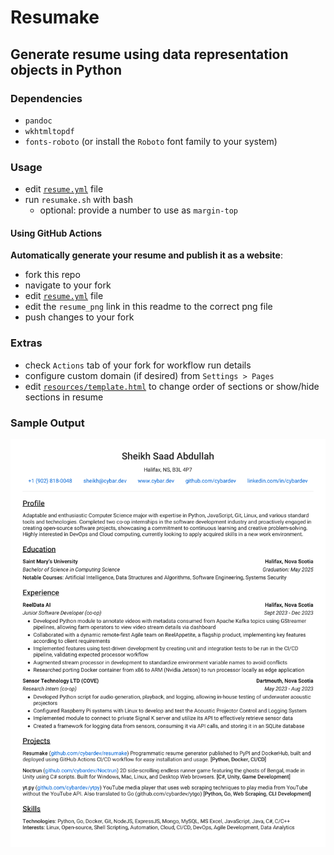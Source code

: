 # Resumake

## Generate resume using data representation objects in Python

### Dependencies

- `pandoc`
- `wkhtmltopdf`
- `fonts-roboto` (or install the `Roboto` font family to your system)

### Usage

- edit [`resume.yml`](./resume.yml) file
- run `resumake.sh` with bash
  - optional: provide a number to use as `margin-top`

#### Using GitHub Actions

**Automatically generate your resume and publish it as a website**:

- fork this repo
- navigate to your fork
- edit [`resume.yml`](./resume.yml) file
- edit the `resume_png` link in this readme to the correct png file
- push changes to your fork

### Extras

- check `Actions` tab of your fork for workflow run details
- configure custom domain (if desired) from `Settings > Pages`
- edit [`resources/template.html`][template] to change order of sections or show/hide sections in resume

### Sample Output

![resume][resume_png]

<!-- links -->

[template]: ./resources/template.html "Resume Template"
[resume_png]: https://raw.githubusercontent.com/cybardev/resumake/main/static/assets/Resume_Sheikh_Saad_Abdullah.png "Resume - Sheikh Saad Abdullah"
